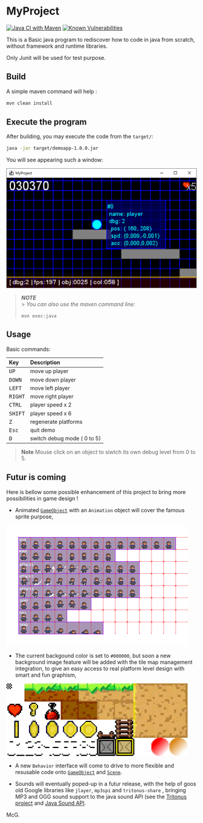 # MyProject

[![Java CI with Maven](https://github.com/mcgivrer/myproject/actions/workflows/main.yml/badge.svg)](https://github.com/mcgivrer/myproject/actions/workflows/main.yml) [![Known Vulnerabilities](https://snyk.io//test/github/mcgivrer/myproject/badge.svg?targetFile=pom.xml)](https://snyk.io//test/github/mcgivrer/myproject?targetFile=pom.xml)

This is a Basic java program to rediscover how to code in java from scratch, without framework and runtime libraries.

Only Junit will be used for test purpose.

## Build

A simple maven command will help :

```bash
mvn clean install
```

## Execute the program

After building, you may execute the code from the `target/`:

```bash
java -jar target/demoapp-1.0.0.jar
```

You will see appearing such a window:

![A screenshot of the demo](src/docs/images/014-add-dynamic-debug-mode.png "A simple screenshot of the demo")

> _**NOTE**_<br/> > _You can also use the maven command line:_
>
> ```shell
> mvn exec:java
> ```

## Usage

Basic commands:

| Key              | Description                 |
| :--------------- | :-------------------------- |
| <kbd>UP</kbd>    | move up player              |
| <kbd>DOWN</kbd>  | move down player            |
| <kbd>LEFT</kbd>  | move left player            |
| <kbd>RIGHT</kbd> | move right player           |
| <kbd>CTRL</kbd>  | player speed x 2            |
| <kbd>SHIFT</kbd> | player speed x 6            |
| <kbd>Z</kbd>     | regenerate platforms        |
| <kbd>Esc</kbd>   | quit demo                   |
| <kbd>D</kbd>     | switch debug mode ( 0 to 5) |

> __Note__ 
> Mouse click on an object to siwtch its own debug level from 0 to 5.

## Futur is coming

Here is bellow some possible enhancement of this project to bring more possibilities in game design ! 

- Animated [`GameObject`](./src/main/java/com/demoapp/core/entity/GameObject.java) with an `Animation` object will cover the famous sprite purpose,  

![The Animated Sprite are coming](src/docs/images/illustration-sprites.png "Sprites are based on some animation sequences")

- The current backgound color is set to `#000000`, but soon a new background image feature will be added with the tile map management integration, to give an easy access to real platform level design with smart and fun graphism, 

![Some tiles and objects to build levels](src/docs/images/illustration-tiles-scaled-up-480x192.png "Some tiles and objects to build levels with the so oldish standard 16x16 pixels")

- A new `Behavior` interface will come to drive to more flexible and resusable code onto [`GameObject`](./src/main/java/com/demoapp/core/entity/GameObject.java) and [`Scene`](./src/main/java/com/demoapp/core/servcies/scene/Scene.java).

- Sounds will eventually poped-up in a futur release, with the help of goos old Google libraries like `jlayer`, `mp3spi` and `tritonus-share` , bringing MP3 and OGG sound support to the java sound API (see the [Tritonus project](http://www.tritonus.org/) and [Java Sound API](https://www.oracle.com/java/technologies/tiger.html).

McG.
